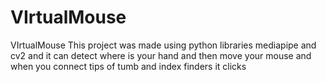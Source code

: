 # VIrtualMouse
VIrtualMouse
This project was made using python libraries mediapipe and cv2 and it can detect where is your hand and then move your mouse and when you connect tips of tumb and index finders it clicks
